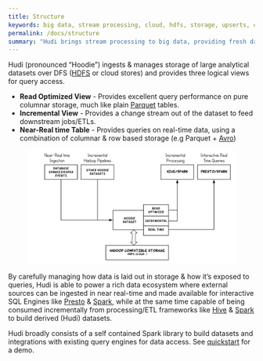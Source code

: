 ```yaml
---
title: Structure
keywords: big data, stream processing, cloud, hdfs, storage, upserts, change capture
permalink: /docs/structure
summary: "Hudi brings stream processing to big data, providing fresh data while being an order of magnitude efficient over traditional batch processing."
---
```


Hudi (pronounced “Hoodie”) ingests & manages storage of large analytical datasets over DFS ([HDFS](http://hadoop.apache.org/docs/stable/hadoop-project-dist/hadoop-hdfs/HdfsDesign.html) or cloud stores) and provides three logical views for query access.

 * **Read Optimized View** - Provides excellent query performance on pure columnar storage, much like plain [Parquet](https://parquet.apache.org/) tables.
 * **Incremental View** - Provides a change stream out of the dataset to feed downstream jobs/ETLs.
 * **Near-Real time Table** - Provides queries on real-time data, using a combination of columnar & row based storage (e.g Parquet + [Avro](http://avro.apache.org/docs/current/mr.html))

<figure>
    <img class="docimage" src="/assets/images/hudi_intro_1.png" alt="hudi_intro_1.png" />
</figure>

By carefully managing how data is laid out in storage & how it’s exposed to queries, Hudi is able to power a rich data ecosystem where external sources can be ingested in near real-time and made available for interactive SQL Engines like [Presto](https://prestodb.io) & [Spark](https://spark.apache.org/sql/), while at the same time capable of being consumed incrementally from processing/ETL frameworks like [Hive](https://hive.apache.org/) & [Spark](https://spark.apache.org/docs/latest/) to build derived (Hudi) datasets.

Hudi broadly consists of a self contained Spark library to build datasets and integrations with existing query engines for data access. See [quickstart](quickstart.html) for a demo.
